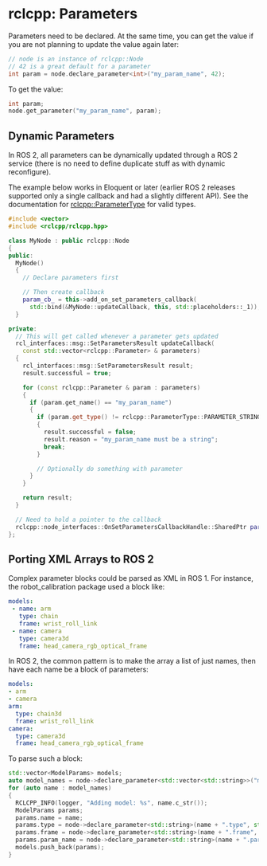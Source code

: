 # rclcpp: Parameters

Parameters need to be declared. At the same time, you can get the value if you
are not planning to update the value again later:

```cpp
// node is an instance of rclcpp::Node
// 42 is a great default for a parameter
int param = node.declare_parameter<int>("my_param_name", 42);
```

To get the value:

```cpp
int param;
node.get_parameter("my_param_name", param);
```

## Dynamic Parameters

In ROS 2, all parameters can be dynamically updated through a ROS 2 service
(there is no need to define duplicate stuff as with dynamic reconfigure).

The example below works in Eloquent or later (earlier ROS 2 releases supported
only a single callback and had a slightly different API).
See the documentation for
[rclcpp::ParameterType](http://docs.ros2.org/latest/api/rclcpp/namespacerclcpp.html#enum-members)
for valid types.

```cpp
#include <vector>
#include <rclcpp/rclcpp.hpp>

class MyNode : public rclcpp::Node
{
public:
  MyNode()
  {
    // Declare parameters first

    // Then create callback
    param_cb_ = this->add_on_set_parameters_callback(
      std::bind(&MyNode::updateCallback, this, std::placeholders::_1));
  }

private:
  // This will get called whenever a parameter gets updated
  rcl_interfaces::msg::SetParametersResult updateCallback(
    const std::vector<rclcpp::Parameter> & parameters)
  {
    rcl_interfaces::msg::SetParametersResult result;
    result.successful = true;

    for (const rclcpp::Parameter & param : parameters)
    {
      if (param.get_name() == "my_param_name")
      {
        if (param.get_type() != rclcpp::ParameterType::PARAMETER_STRING)
        {
          result.successful = false;
          result.reason = "my_param_name must be a string";
          break;
        }

        // Optionally do something with parameter
      }
    }

    return result;
  }

  // Need to hold a pointer to the callback
  rclcpp::node_interfaces::OnSetParametersCallbackHandle::SharedPtr param_cb_;
};

```

## Porting XML Arrays to ROS 2

Complex parameter blocks could be parsed as XML in ROS 1. For instance, the
robot_calibration package used a block like:

```yaml
models:
 - name: arm
   type: chain
   frame: wrist_roll_link
 - name: camera
   type: camera3d
   frame: head_camera_rgb_optical_frame
```

In ROS 2, the common pattern is to make the array a list of just names,
then have each name be a block of parameters:

```yaml
models:
- arm
- camera
arm:
  type: chain3d
  frame: wrist_roll_link
camera:
  type: camera3d
  frame: head_camera_rgb_optical_frame
```

To parse such a block:

```cpp
std::vector<ModelParams> models;
auto model_names = node->declare_parameter<std::vector<std::string>>("models", std::vector<std::string>());
for (auto name : model_names)
{
  RCLCPP_INFO(logger, "Adding model: %s", name.c_str());
  ModelParams params;
  params.name = name;
  params.type = node->declare_parameter<std::string>(name + ".type", std::string());
  params.frame = node->declare_parameter<std::string>(name + ".frame", std::string());
  params.param_name = node->declare_parameter<std::string>(name + ".param_name", std::string());
  models.push_back(params);
}
```
